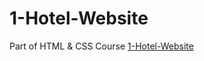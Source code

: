 # 1-Hotel-Website
Part of HTML &amp; CSS Course
[1-Hotel-Website](https://skullcrusher370.github.io/1-Hotel-Website/)
